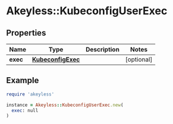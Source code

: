 # Akeyless::KubeconfigUserExec

## Properties

| Name | Type | Description | Notes |
| ---- | ---- | ----------- | ----- |
| **exec** | [**KubeconfigExec**](KubeconfigExec.md) |  | [optional] |

## Example

```ruby
require 'akeyless'

instance = Akeyless::KubeconfigUserExec.new(
  exec: null
)
```

